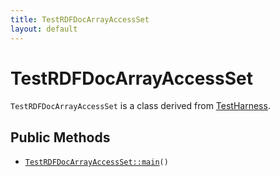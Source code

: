 ```yaml
---
title: TestRDFDocArrayAccessSet
layout: default
---
```


# TestRDFDocArrayAccessSet

<code>TestRDFDocArrayAccessSet</code> is a class derived from <a href="TestHarness">TestHarness</a>.

## Public Methods

* <code><a href="TestRDFDocArrayAccessSet%3A%3Amain">TestRDFDocArrayAccessSet::main</a>()</code>

